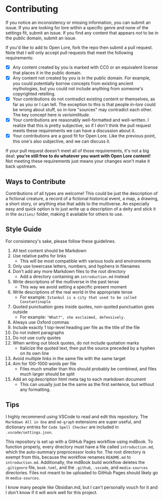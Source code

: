 # Contributing

<meta property="og:description" content="Contributions are welcome! Read this page to learn more.">

If you notice an inconsistency or missing information, you can submit an issue. If you are looking for lore within a specific genre and none of the settings fit, submit an issue. If you find any content that appears *not* to be in the public domain, submit an issue.

If you'd like to add to Open Lore, fork the repo then submit a pull request. Note that I will only accept pull requests that meet the following requirements:

- [x] Any content created by you is marked with CC0 or an equivalent license that places it in the public domain.
- [x] Any content not created by you is in the public domain. For example, you could potentially borrow concepts from existing ancient mythologies, but you could not include anything from someone's copyrighted retelling.
- [x] Your contributions do not contradict existing content or themselves, as far as you or I can tell. The exception to this is that people *in-lore* could be wrong about stuff, so in-lore "sources" may contradict each other. The key concept here is *verisimilitude*.
- [x] Your contributions are reasonably well-formatted and well-written. I realize that this is pretty subjective, so if I don't think the pull request meets these requirements we can have a discussion about it.
- [x] Your contributions are a good fit for Open Lore. Like the previous point, this one's also subjective, and we can discuss it.

If your pull request doesn't meet all of those requirements, it's not a big deal: **you're still free to do whatever you want with Open Lore content!** Not meeting these requirements just means your changes won't make it back upstream.

## Ways to Contribute

Contributions of all types are welcome! This could be just the description of a fictional creature, a record of a fictional historical event, a map, a drawing, a short story, or anything else that adds to the multiverse. An especially easy and quick option is to just write up a description of a deity and stick it in the `deities/` folder, making it available for others to use.

## Style Guide

For consistency's sake, please follow these guidelines.

1. All text content should be Markdown
2. Use relative paths for links
   - This will be most compatible with various tools and environments
3. Only use lowercase letters, numbers, and hyphens in filenames
4. Don't add any more Markdown files to the root directory
   - Add a directory containing an `introduction.md` instead
5. Write descriptions of the multiverse in the past tense
   - This way we avoid setting a specific present moment
6. Write descriptions of the real world in the appropriate tense
   - For example: `Istanbul is a city that used to be called Constantinople`
7. Quoted punctuation goes inside quotes, non-quoted punctuation goes outside
   - For example: `"What?", she exclaimed, defensively.`
8. Always use Oxford commas
9. Include exactly 1 top-level heading per file as the title of the file
10. Do not indent paragraphs
11. Do not use curly quotes
12. When writing out block quotes, do not include quotation marks
    - Italicize the quoted text, then put the source preceded by a hyphen on its own line
13. Avoid multiple links in the same file with the same target
14. Aim for 100-1000 words per file
    - Files much smaller than this should probably be combined, and files much larger should be split
15. Add an og:description html meta tag to each markdown document
    - This can usually just be the same as the first sentence, but without any formatting.

## Tips

I highly recommend using VSCode to read and edit this repository. The `Markdown All in One` and `md-graph` extensions are super useful, and dictionary entries for `Code Spell Checker` are included in `.vscode/settings.json`.

This repository is set up with a GitHub Pages workflow using mdBook. To function properly, every directory must have a file called `introduction.md`, which the auto-summary preprocessor looks for. The root directory is exempt from this, because the workflow renames `README.md` to `introduction.md`. Additionally, the mdBook build workflow deletes the `.gitignore` file, `book.toml`, and the `.github`, `.vscode`, and `media-sources` directories. Files not meant to be uploaded to GitHub Pages should likely go in `media-sources`.

I know many people like Obsidian.md, but I can't personally vouch for it and I don't know if it will work well for this project.